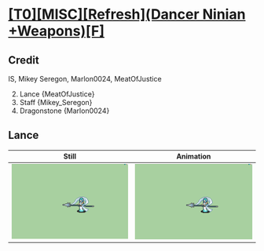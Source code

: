 # [\[T0\]\[MISC\]\[Refresh\]\(Dancer Ninian +Weapons\)\[F\]](../)

## Credit

IS, Mikey Seregon, Marlon0024, MeatOfJustice

2. Lance {MeatOfJustice}
7. Staff {Mikey_Seregon}
8. Dragonstone {Marlon0024}
	
## Lance

| Still | Animation |
| :---: | :-------: |
| ![Lance still](./Lance_000.png) | ![Lance animation](./Lance.gif) |
